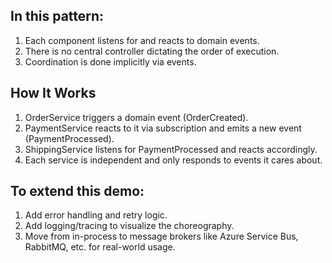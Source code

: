 ## In this pattern:

1. Each component listens for and reacts to domain events.
2. There is no central controller dictating the order of execution.
3. Coordination is done implicitly via events.

## How It Works
1. OrderService triggers a domain event (OrderCreated).
2. PaymentService reacts to it via subscription and emits a new event (PaymentProcessed).
3. ShippingService listens for PaymentProcessed and reacts accordingly.
4. Each service is independent and only responds to events it cares about.
   
## To extend this demo:

1. Add error handling and retry logic.
2. Add logging/tracing to visualize the choreography.
3. Move from in-process to message brokers like Azure Service Bus, RabbitMQ, etc. for real-world usage.